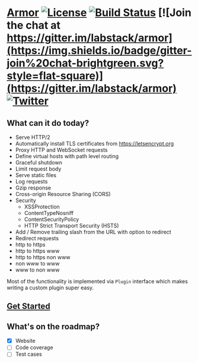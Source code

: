 # [Armor](https://armor.labstack.com) [![License](http://img.shields.io/badge/license-mit-blue.svg?style=flat-square)](https://raw.githubusercontent.com/labstack/armor/master/LICENSE) [![Build Status](http://img.shields.io/travis/labstack/armor.svg?style=flat-square)](https://travis-ci.org/labstack/armor) [![Join the chat at https://gitter.im/labstack/armor](https://img.shields.io/badge/gitter-join%20chat-brightgreen.svg?style=flat-square)](https://gitter.im/labstack/armor) [![Twitter](https://img.shields.io/badge/twitter-@labstack-55acee.svg?style=flat-square)](https://twitter.com/labstack)

## What can it do today?

- Serve HTTP/2
- Automatically install TLS certificates from https://letsencrypt.org
- Proxy HTTP and WebSocket requests
- Define virtual hosts with path level routing
- Graceful shutdown
- Limit request body
- Serve static files
- Log requests
- Gzip response
- Cross-origin Resource Sharing (CORS)
- Security
  - XSSProtection
  - ContentTypeNosniff
  - ContentSecurityPolicy
  - HTTP Strict Transport Security (HSTS)
- Add / Remove trailing slash from the URL with option to redirect
- Redirect requests
 - http to https
 - http to https www
 - http to https non www
 - non www to www
 - www to non www

Most of the functionality is implemented via `Plugin` interface which makes writing
a custom plugin super easy.

## [Get Started](https://armor.labstack.com/guide)

## What's on the roadmap?

- [x] Website
- [ ] Code coverage
- [ ] Test cases
